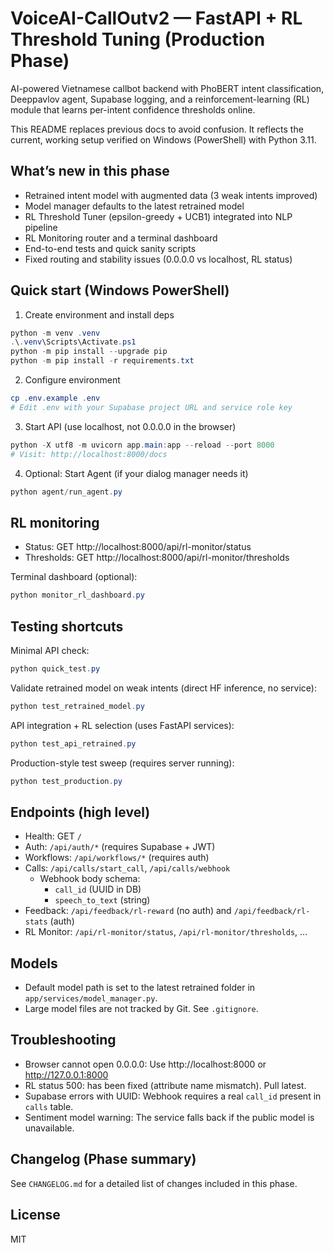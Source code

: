 # VoiceAI-CallOutv2 — FastAPI + RL Threshold Tuning (Production Phase)

AI-powered Vietnamese callbot backend with PhoBERT intent classification, Deeppavlov agent, Supabase logging, and a reinforcement-learning (RL) module that learns per-intent confidence thresholds online.

This README replaces previous docs to avoid confusion. It reflects the current, working setup verified on Windows (PowerShell) with Python 3.11.

## What’s new in this phase

- Retrained intent model with augmented data (3 weak intents improved)
- Model manager defaults to the latest retrained model
- RL Threshold Tuner (epsilon-greedy + UCB1) integrated into NLP pipeline
- RL Monitoring router and a terminal dashboard
- End-to-end tests and quick sanity scripts
- Fixed routing and stability issues (0.0.0.0 vs localhost, RL status)

## Quick start (Windows PowerShell)

1) Create environment and install deps
```powershell
python -m venv .venv
.\.venv\Scripts\Activate.ps1
python -m pip install --upgrade pip
python -m pip install -r requirements.txt
```

2) Configure environment
```powershell
cp .env.example .env
# Edit .env with your Supabase project URL and service role key
```

3) Start API (use localhost, not 0.0.0.0 in the browser)
```powershell
python -X utf8 -m uvicorn app.main:app --reload --port 8000
# Visit: http://localhost:8000/docs
```

4) Optional: Start Agent (if your dialog manager needs it)
```powershell
python agent/run_agent.py
```

## RL monitoring

- Status: GET http://localhost:8000/api/rl-monitor/status
- Thresholds: GET http://localhost:8000/api/rl-monitor/thresholds

Terminal dashboard (optional):
```powershell
python monitor_rl_dashboard.py
```

## Testing shortcuts

Minimal API check:
```powershell
python quick_test.py
```

Validate retrained model on weak intents (direct HF inference, no service):
```powershell
python test_retrained_model.py
```

API integration + RL selection (uses FastAPI services):
```powershell
python test_api_retrained.py
```

Production-style test sweep (requires server running):
```powershell
python test_production.py
```

## Endpoints (high level)

- Health: GET `/`
- Auth: `/api/auth/*` (requires Supabase + JWT)
- Workflows: `/api/workflows/*` (requires auth)
- Calls: `/api/calls/start_call`, `/api/calls/webhook`
	- Webhook body schema:
		- `call_id` (UUID in DB)
		- `speech_to_text` (string)
- Feedback: `/api/feedback/rl-reward` (no auth) and `/api/feedback/rl-stats` (auth)
- RL Monitor: `/api/rl-monitor/status`, `/api/rl-monitor/thresholds`, ...

## Models

- Default model path is set to the latest retrained folder in `app/services/model_manager.py`.
- Large model files are not tracked by Git. See `.gitignore`.

## Troubleshooting

- Browser cannot open 0.0.0.0: Use http://localhost:8000 or http://127.0.0.1:8000
- RL status 500: has been fixed (attribute name mismatch). Pull latest.
- Supabase errors with UUID: Webhook requires a real `call_id` present in `calls` table.
- Sentiment model warning: The service falls back if the public model is unavailable.

## Changelog (Phase summary)

See `CHANGELOG.md` for a detailed list of changes included in this phase.

## License

MIT
